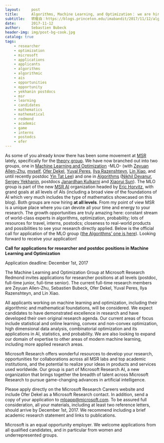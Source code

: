```yaml
---
layout:     post
title:      Algorithms, Machine Learning, and Optimization： we are hiring!
subtitle:   转载自：https://blogs.princeton.edu/imabandit/2017/11/12/algorithms-machine-learning-and-optimization-we-are-hiring/
date:       2017-11-12
author:     Sebastien Bubeck
header-img: img/post-bg-cook.jpg
catalog: true
tags:
    - researcher
    - optimization
    - microsoft
    - applications
    - applicants
    - algorithms
    - algorithmic
    - ais
    - opportunities
    - opportunity
    - yekhanin postdocs
    - msr
    - learning
    - candidates
    - mathematics
    - mathematical
    - redmond
    - academic
    - game
    - interns
    - postodcs
    - ofer
---
```


As some of you already know there has been some movement at [MSR](https://www.microsoft.com/en-us/research) lately, specifically for the [theory group](https://www.microsoft.com/en-us/research/group/theory-group). We have now branched out into two groups, one in [Machine Learning and Optimization](https://www.microsoft.com/en-us/research/group/mlog) -MLO- (with [Zeyuan Allen-Zhu](http://people.csail.mit.edu/zeyuan), [myself](http://sbubeck.com/), [Ofer Dekel](https://www.microsoft.com/en-us/research/people/oferd), [Yuval Peres](http://yuvalperes.com/), [Ilya Razenshteyn](https://www.ilyaraz.org/), [Lin Xiao](https://www.microsoft.com/en-us/research/people/lixiao), and until recently postdoc [Yin Tat Lee](http://yintat.com/)) and one in [Algorithms](https://www.microsoft.com/en-us/research/group/algorithms-redmond) ([Nikhil Devanur](http://www.nikhildevanur.com/), [Sergey Yekhanin](https://www.microsoft.com/en-us/research/people/yekhanin), postdocs [Janardhan Kulkarni](https://users.cs.duke.edu/~kulkarni) and [Xiaorui Sun](http://www.cs.columbia.edu/~xiaoruisun)). The MLO group is part of the new [MSR AI](https://www.microsoft.com/en-us/research/lab/microsoft-research-ai) organization headed by [Eric Horvitz](http://erichorvitz.com/), with grand goals at all levels of AIs (including a broad view of the foundations of AI which very much includes the type of mathematics showcased on this blog). Both groups are now hiring **at all levels**. From my point of view MSR is a unique place where you can devote all your time and energy to your research. The growth opportunities are truly amazing here: constant stream of world-class experts in algorithms, optimization, probability; lots of resources for travel, interns, postodcs; closeness to real-world products and possibilities to see your research directly applied. Below is the official call for application of the MLO group ([the Algorithms’ one is here](https://www.microsoft.com/en-us/research/opportunity/researcher-algorithms)). Looking forward to receive your application!

**Call for applications for researcher and postdoc positions in Machine Learning and Optimization**

Application deadline: December 1st, 2017

The Machine Learning and Optimization Group at Microsoft Research Redmond invites applications for researcher positions at all levels (postdoc, full-time junior, full-time senior). The current full-time research members are Zeyuan Allen-Zhu, Sebastien Bubeck, Ofer Dekel, Yuval Peres, Ilya Razenshteyn, and Lin Xiao.

All applicants working on machine learning and optimization, including their algorithmic and mathematical foundations, will be considered. We expect candidates to have demonstrated excellence in research and have developed their own original research agenda. Our current areas of focus include statistical and online learning, convex and non-convex optimization, high dimensional data analysis, combinatorial optimization and its applications in AI, statistics, and probability. We are also looking to expand our domain of expertise to other areas of modern machine learning, including more applied research areas.

Microsoft Research offers wonderful resources to develop your research, opportunities for collaborations across all MSR labs and top academic institutions, and the potential to realize your ideas in products and services used worldwide. Our group is part of Microsoft Research AI, a new organization that brings together the breadth of talent across Microsoft Research to pursue game-changing advances in artificial intelligence.

Please apply directly on the Microsoft Research Careers website and include Ofer Dekel as a Microsoft Research contact. In addition, send a copy of your application to [mloapp@microsoft.com](mailto:mloapp@microsoft.com). To be assured full consideration, all your materials, including at least two reference letters, should arrive by December 1st, 2017. We recommend including a brief academic research statement and links to publications.

Microsoft is an equal opportunity employer. We welcome applications from all qualified candidates, and in particular from women and underrepresented groups.
